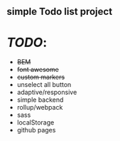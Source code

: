 ## simple Todo list project

# _TODO_:
- ~~BEM~~
- ~~font awesome~~
- ~~custom markers~~
- unselect all button
- adaptive/responsive
- simple backend
- rollup/webpack
- sass
- localStorage
- github pages
